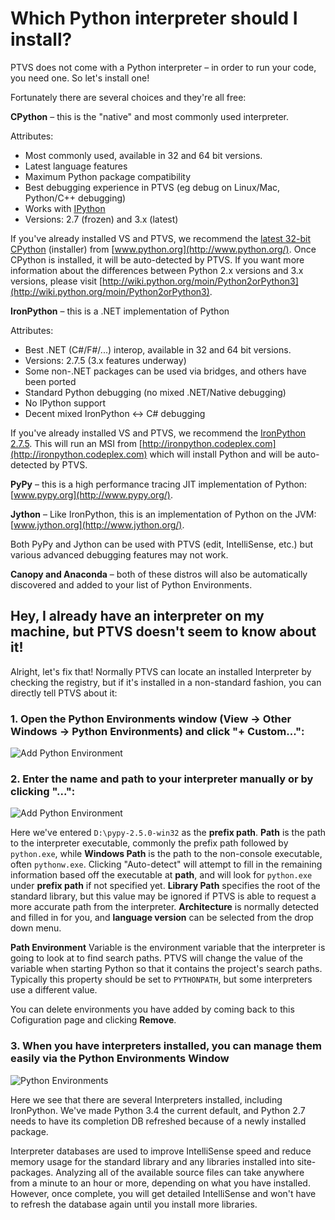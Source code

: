 # Which Python interpreter should I install?

PTVS does not come with a Python interpreter – in order to run your code, you need one. So let's install one!

Fortunately there are several choices and they're all free:

**CPython** – this is the "native" and most commonly used interpreter.

Attributes:
- Most commonly used, available in 32 and 64 bit versions. 
- Latest language features 
- Maximum Python package compatibility 
- Best debugging experience in PTVS (eg debug on Linux/Mac, Python/C++ debugging) 
- Works with [IPython](http://ipython.org/) 
- Versions: 2.7 (frozen) and 3.x (latest) 

If you've already installed VS and PTVS, we recommend the [latest 32-bit CPython](http://go.microsoft.com/fwlink/?LinkID=299430) (installer) from [www.python.org](http://www.python.org/). Once CPython is installed, it will be auto-detected by PTVS. If you want more information about the differences between Python 2.x versions and 3.x versions, please visit [http://wiki.python.org/moin/Python2orPython3](http://wiki.python.org/moin/Python2orPython3).

**IronPython** – this is a .NET implementation of Python

Attributes:
- Best .NET (C#/F#/...) interop, available in 32 and 64 bit versions. 
- Versions: 2.7.5 (3.x features underway) 
- Some non-.NET packages can be used via bridges, and others have been ported  
- Standard Python debugging (no mixed .NET/Native debugging) 
- No IPython support 
- Decent mixed IronPython <-> C# debugging 

If you've already installed VS and PTVS, we recommend the [IronPython 2.7.5](http://ironpython.codeplex.com/downloads/get/970325). This will run an MSI from [http://ironpython.codeplex.com](http://ironpython.codeplex.com) which will install Python and will be auto-detected by PTVS.

**PyPy** – this is a high performance tracing JIT implementation of Python: [www.pypy.org](http://www.pypy.org/).

**Jython** – Like IronPython, this is an implementation of Python on the JVM: [www.jython.org](http://www.jython.org/).

Both PyPy and Jython can be used with PTVS (edit, IntelliSense, etc.) but various advanced debugging features may not work.

**Canopy and Anaconda** – both of these distros will also be automatically discovered and added to your list of Python Environments.


## Hey, I already have an interpreter on my machine, but PTVS doesn't seem to know about it!

Alright, let's fix that! Normally PTVS can locate an installed Interpreter by checking the registry, but if it's installed in a non-standard fashion, you can directly tell PTVS about it:

### 1. Open the Python Environments window (View -> Other Windows -> Python Environments) and click "+ Custom...":

![Add Python Environment](Images/AddPythonEnvironment.png)

### 2. Enter the name and path to your interpreter manually or by clicking "...":

![Add Python Environment](Images/AddPythonEnvironment2.png)

Here we've entered `D:\pypy-2.5.0-win32` as the **prefix path**.
**Path** is the path to the interpreter executable, commonly the prefix path followed by `python.exe`, while **Windows Path** is the path to the non-console executable, often `pythonw.exe`.
Clicking "Auto-detect" will attempt to fill in the remaining information based off the executable at **path**, and will look for `python.exe` under **prefix path** if not specified yet.
**Library Path** specifies the root of the standard library, but this value may be ignored if PTVS is able to request a more accurate path from the interpreter.
**Architecture** is normally detected and filled in for you, and **language version** can be selected from the drop down menu.

**Path Environment** Variable is the environment variable that the interpreter is going to look at to find search paths.
PTVS will change the value of the variable when starting Python so that it contains the project's search paths.
Typically this property should be set to `PYTHONPATH`, but some interpreters use a different value.

You can delete environments you have added by coming back to this Cofiguration page and clicking **Remove**.

### 3. When you have interpreters installed, you can manage them easily via the Python Environments Window

![Python Environments](Images/PythonEnvironments.png)

Here we see that there are several Interpreters installed, including IronPython.
We've made Python 3.4 the current default, and Python 2.7 needs to have its completion DB refreshed because of a newly installed package.

Interpreter databases are used to improve IntelliSense speed and reduce memory usage for the standard library and any libraries installed into site-packages. Analyzing all of the available source files can take anywhere from a minute to an hour or more, depending on what you have installed. However, once complete, you will get detailed IntelliSense and won't have to refresh the database again until you install more libraries.